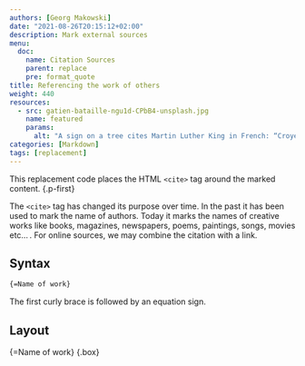 ```yaml
---
authors: [Georg Makowski]
date: "2021-08-26T20:15:12+02:00"
description: Mark external sources 
menu:
  doc:
    name: Citation Sources
    parent: replace
    pre: format_quote
title: Referencing the work of others
weight: 440
resources: 
  - src: gatien-bataille-ngu1d-CPbB4-unsplash.jpg
    name: featured
    params:
      alt: "A sign on a tree cites Martin Luther King in French: “Croyez en vos rêves et ils se réaliseront peut-être. Croyez en vous et ils se réaliseron sûrement.”"
categories: [Markdown]
tags: [replacement] 
---
```


This replacement code places the HTML `<cite>` tag around the marked content.
{.p-first}<!--more-->

The `<cite>` tag has changed its purpose over time. In the past it has been used to mark the name of authors. Today it marks the names of creative works like books, magazines, newspapers, poems, paintings, songs, movies etc…&thinsp;. For online sources, we may combine the citation with a link.

## Syntax

```md {.left}
{‍=Name of work} 
```

The first curly brace is followed by an equation sign.

## Layout

{=Name of work}
{.box}
